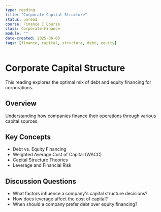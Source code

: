```yaml
---
type: reading
title: "Corporate Capital Structure"
status: unread
course: Finance I Course
class: Corporate-Finance
module: ""
date-created: 2025-06-06
tags: [finance, capital, structure, debt, equity]
---
```


# Corporate Capital Structure

This reading explores the optimal mix of debt and equity financing for corporations.

## Overview

Understanding how companies finance their operations through various capital sources.

## Key Concepts

- Debt vs. Equity Financing
- Weighted Average Cost of Capital (WACC)
- Capital Structure Theories
- Leverage and Financial Risk

## Discussion Questions

- What factors influence a company's capital structure decisions?
- How does leverage affect the cost of capital?
- When should a company prefer debt over equity financing?
